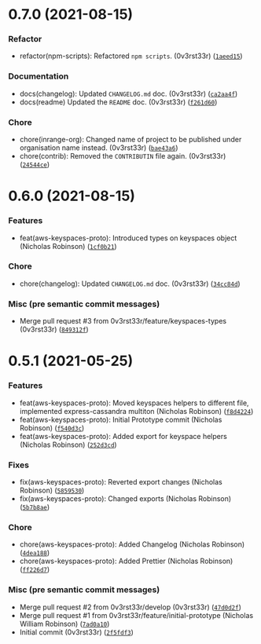 # 0.7.0 (2021-08-15)

### Refactor

* refactor(npm-scripts): Refactored `npm scripts`. (0v3rst33r) ([`1aeed15`](https://github.com/0v3rst33r/express-cassandra/commit/1aeed150b2b7b42ca2377fb5dafbfabdee722cf6))

### Documentation

* docs(changelog): Updated `CHANGELOG.md` doc. (0v3rst33r) ([`ca2aa4f`](https://github.com/0v3rst33r/express-cassandra/commit/ca2aa4ff45452e409b8942317b8d532d747b6aba))
* docs(readme) Updated the `README` doc. (0v3rst33r) ([`f261d60`](https://github.com/0v3rst33r/express-cassandra/commit/f261d603d855a1f5eff75f28ecdf5d53ae34563e))

### Chore

* chore(inrange-org): Changed name of project to be published under organisation name instead. (0v3rst33r) ([`bae43a6`](https://github.com/0v3rst33r/express-cassandra/commit/bae43a6d063d260f858e564f3803526c3b34defa))
* chore(contrib): Removed the `CONTRIBUTIN` file again. (0v3rst33r) ([`24544ce`](https://github.com/0v3rst33r/express-cassandra/commit/24544ce096e51d377b1a0557db931628492936b2))

# 0.6.0 (2021-08-15)

### Features

* feat(aws-keyspaces-proto):  Introduced types on keyspaces object (Nicholas Robinson) ([`1cf0b21`](https://github.com/0v3rst33r/express-cassandra/commit/1cf0b214f2f73f83c35469d085454c18cb176333))

### Chore

* chore(changelog): Updated `CHANGELOG.md` doc. (0v3rst33r) ([`34cc84d`](https://github.com/0v3rst33r/express-cassandra/commit/34cc84dae1973288c8724a0aa383df2734890db1))

### Misc (pre semantic commit messages)

* Merge pull request #3 from 0v3rst33r/feature/keyspaces-types (0v3rst33r) ([`849312f`](https://github.com/0v3rst33r/express-cassandra/commit/849312fa2ab7539d6e6147d2bf4d84eaa30c97bf))

# 0.5.1 (2021-05-25)

### Features

* feat(aws-keyspaces-proto): Moved keyspaces helpers to different file, implemented express-cassandra multiton (Nicholas Robinson) ([`f8d4224`](https://github.com/0v3rst33r/express-cassandra/commit/f8d4224d8583e99db2363e5dc1d4280144b56353))
* feat(aws-keyspaces-proto): Initial Prototype commit (Nicholas Robinson) ([`f540d3c`](https://github.com/0v3rst33r/express-cassandra/commit/f540d3c19c1c6d65141e8cde600c21e06ecc0ed5))
* feat(aws-keyspaces-proto): Added export for keyspace helpers (Nicholas Robinson) ([`252d3cd`](https://github.com/0v3rst33r/express-cassandra/commit/252d3cd3e19b9d4336afee5f518e1d2a0c3775ed))

### Fixes

* fix(aws-keyspaces-proto): Reverted export changes (Nicholas Robinson) ([`5859530`](https://github.com/0v3rst33r/express-cassandra/commit/58595303174ff30fc61bf0606e163e9ae5fb58df))
* fix(aws-keyspaces-proto): Changed exports (Nicholas Robinson) ([`5b7b8ae`](https://github.com/0v3rst33r/express-cassandra/commit/5b7b8aee87ab3aa667b2591de43d34bf32cf0800))

### Chore

* chore(aws-keyspaces-proto): Added Changelog (Nicholas Robinson) ([`4dea188`](https://github.com/0v3rst33r/express-cassandra/commit/4dea1882e2a6fdd796098d55dcb44e2e2bec52b0))
* chore(aws-keyspaces-proto): Added Prettier (Nicholas Robinson) ([`ff226d7`](https://github.com/0v3rst33r/express-cassandra/commit/ff226d7f4fe920adb864337647526a21b99748f7))

### Misc (pre semantic commit messages)

* Merge pull request #2 from 0v3rst33r/develop (0v3rst33r) ([`47d0d2f`](https://github.com/0v3rst33r/express-cassandra/commit/47d0d2f4b78c3a462eafe2a39b4399b8ccfaf002))
* Merge pull request #1 from 0v3rst33r/feature/initial-prototype (Nicholas William Robinson) ([`7ad0a10`](https://github.com/0v3rst33r/express-cassandra/commit/7ad0a105e9665fe8b4f8e66ff5e33c5607d59768))
* Initial commit (0v3rst33r) ([`2f5fdf3`](https://github.com/0v3rst33r/express-cassandra/commit/2f5fdf391ca90b9360d2a738759b3ff2d19910c8))

